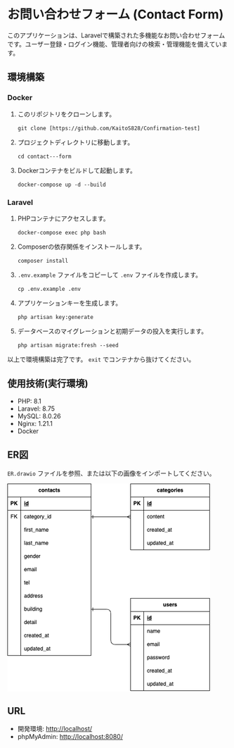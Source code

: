 # お問い合わせフォーム (Contact Form)

このアプリケーションは、Laravelで構築された多機能なお問い合わせフォームです。ユーザー登録・ログイン機能、管理者向けの検索・管理機能を備えています。

## 環境構築

### Docker

1. このリポジトリをクローンします。
   ```
   git clone [https://github.com/KaitoS828/Confirmation-test]
   ```
2. プロジェクトディレクトリに移動します。
   ```
   cd contact---form
   ```
3. Dockerコンテナをビルドして起動します。
   ```
   docker-compose up -d --build
   ```

### Laravel

1. PHPコンテナにアクセスします。
   ```
   docker-compose exec php bash
   ```
2. Composerの依存関係をインストールします。
   ```
   composer install
   ```
3. `.env.example` ファイルをコピーして `.env` ファイルを作成します。
   ```
   cp .env.example .env
   ```
4. アプリケーションキーを生成します。
   ```
   php artisan key:generate
   ```
5. データベースのマイグレーションと初期データの投入を実行します。
   ```
   php artisan migrate:fresh --seed
   ```

以上で環境構築は完了です。 `exit` でコンテナから抜けてください。

## 使用技術(実行環境)

- PHP: 8.1
- Laravel: 8.75
- MySQL: 8.0.26
- Nginx: 1.21.1
- Docker

## ER図

`ER.drawio` ファイルを参照、または以下の画像をインポートしてください。

![ER図](ER.png "ER図")


## URL

- 開発環境: [http://localhost/](http://localhost/)
- phpMyAdmin: [http://localhost:8080/](http://localhost:8080/)
